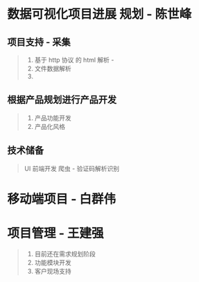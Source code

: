 # 数据可视化项目进展 规划 - 陈世峰
## 项目支持 - 采集
> 1. 基于 http 协议 的 html 解析 - 
> 1. 文件数据解析
> 1. 

## 根据产品规划进行产品开发
> 1. 产品功能开发
> 1. 产品化风格

## 技术储备
> UI 前端开发
> 爬虫 - 验证码解析识别

# 移动端项目 - 白群伟

# 项目管理 - 王建强
> 1. 目前还在需求规划阶段
> 1. 功能模块开发
> 1. 客户现场支持
